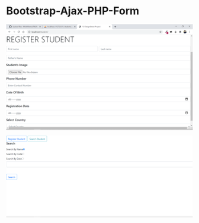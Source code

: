 # Bootstrap-Ajax-PHP-Form

![Finished App](https://github.com/blinderadi/Bootstrap-Ajax-PHP-Form-main/blob/master/Screenshot%20(477).png)

![Finished App](https://github.com/blinderadi/Bootstrap-Ajax-PHP-Form-main/blob/master/Screenshot%20(480).png)
